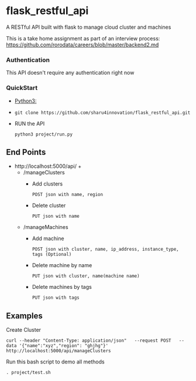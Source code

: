 # flask_restful_api
A RESTful API built with flask to manage cloud cluster and machines

This is a take home assignment as part of an interview process: https://github.com/rorodata/careers/blob/master/backend2.md

### Authentication
This API doesn't require any authentication right now

### QuickStart

- [Python3:<br>](https://realpython.com/installing-python/)

- `git clone https://github.com/sharu4innovation/flask_restful_api.git`
- RUN the API <br>
      
      python3 project/run.py

## End Points
- http://localhost:5000/api/ + 
   - /manageClusters
     - Add clusters <br>
     
       `POST json with name, region`
     - Delete cluster <br>
       
       `PUT json with name`
   - /manageMachines
     - Add machine <br>
     
       `POST json with cluster, name, ip_address, instance_type, tags (Optional)`
     - Delete machine by name <br>
        
        `PUT json with cluster, name(machine name)`
     - Delete machines by tags <br>
        
        `PUT json with tags`
 
 ## Examples

Create Cluster<br>

`curl --header "Content-Type: application/json"   --request POST   --data '{"name":"xyz","region": "ghjhg"}'   http://localhost:5000/api/manageClusters`

Run this bash script to demo all methods <br>

   ` . project/test.sh `




   





